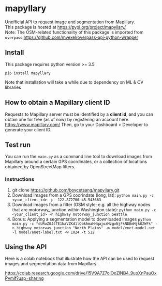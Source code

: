 # mapyllary
Unofficial API to request image and segmentation from Mapillary.   
This package is hosted at https://pypi.org/project/mapyllary/  
Note: The OSM-related functionality of this package is imported from `overpass`
https://github.com/mvexel/overpass-api-python-wrapper


## Install
This package requires python version >= 3.5
```
pip install mapyllary
```
Note that installation will take a while due to dependency on ML & CV libraries

## How to obtain a Mapillary client ID
Requests to Mapillary server must be identified by a **client id**, and you can obtain one for free (as of now) by registering an account here.
https://www.mapillary.com/
Then, go to your Dashboard > Developer to generate your client ID.

## Test run
You can run the `main.py` as a command line tool to download images from Mapillary around a certain GPS coordinates, or a collection of locations obtained by OpenStreetMap filters.
### Instructions
1.  git clone https://github.com/boycetsang/mapyllary.git
2.  Download images from a GPS coorindate (long, lat): `python main.py -c <your_client_id> -p -122.872700 45.543663`
3.  Download images from a filter (OSM style; e.g. all the highway nodes that are motorway_junction within Washington state): `python main.py -c <your_client_id> -n highway motorway_junction Seattle`
4.  Bonus: Applying a segmentation model to downloaded images
`python main.py -c "dURwZ0J4TE1kaVZKd1lQbkhmaHNqajozMzgxNjFkNDBmMjk0ZWFk" -n highway motorway_junction "North Plains" -m model/enet-model.net -l model/enet-label.txt -w 1024 -t 512`


## Using the API
Here is a colab notebook that illustrate how the API can be used to request images and segmentation data from Mapillary.

https://colab.research.google.com/drive/15V9A7Z7oiOoZlNB4_9upXnPauOxPvmif?usp=sharing

